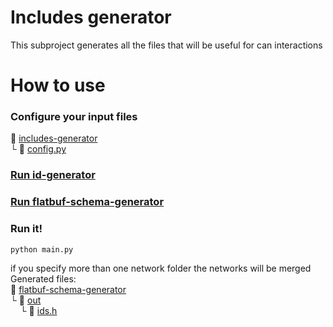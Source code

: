 # Includes generator
This subproject generates all the files that will be useful for can interactions
# How to use
### Configure your input files
:open_file_folder: [includes-generator](includes-generator)\
 └ :page_with_curl: [config.py](config.py)
 
### [Run id-generator](../id-generator/README.md#how-to-use)
### [Run flatbuf-schema-generator](../flatbuf-schema-generator/README.md#how-to-use)
### Run it!


```console
python main.py
```
if you specify more than one network folder the networks will be merged\
Generated files:\
:open_file_folder: [flatbuf-schema-generator](includes-generator)\
 └ :open_file_folder: [out](out)\
&nbsp;&nbsp;&nbsp;&nbsp;└ :page_with_curl: [ids.h](out/ids.h)
  